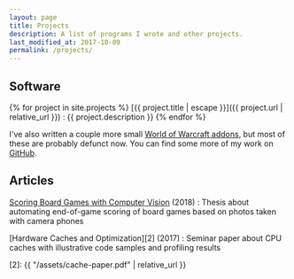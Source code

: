 ```yaml
---
layout: page
title: Projects
description: A list of programs I wrote and other projects.
last_modified_at: 2017-10-09
permalink: /projects/
---
```


## Software

{% for project in site.projects %}
[{{ project.title | escape }}]({{ project.url | relative_url }})
: {{ project.description }}
{% endfor %}

I've also written a couple more small [World of Warcraft addons][curseforge], but most of
these are probably defunct now.  You can find some more of my work on [GitHub][].

## Articles

[Scoring Board Games with Computer Vision][1] (2018)
: Thesis about automating end-of-game scoring of board games based on photos taken with
  camera phones

[Hardware Caches and Optimization][2] (2017)
: Seminar paper about CPU caches with illustrative code samples and profiling results

[1]: https://s3.eu-central-1.amazonaws.com/meribold.org/thesis.pdf
[2]: {{ "/assets/cache-paper.pdf" | relative_url }}

[GitHub]: https://github.com/meribold
[curseforge]: https://www.curseforge.com/members/meribold/projects
[flutterrust]: https://github.com/meribold/flutterrust
